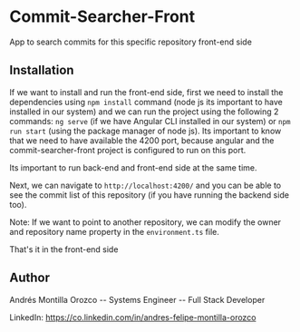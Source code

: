 # Commit-Searcher-Front

App to search commits for this specific repository front-end side

## Installation
If we want to install and run the front-end side, first we need to install the dependencies using `npm install` command (node js its important to have installed in our system) and we can run the project using the following 2 commands: `ng serve` (if we have Angular CLI installed in our system) or `npm run start` (using the package manager of node js). Its important to know that we need to have available the 4200 port, because angular and the commit-searcher-front project is configured to run on this port.

Its important to run back-end and front-end side at the same time.

Next, we can navigate to `http://localhost:4200/` and you can be able to see the commit list of this repository (if you have running the backend side too).

Note: If we want to point to another repository, we can modify the owner and repository name property in the `environment.ts` file.

That's it in the front-end side

## Author

Andrés Montilla Orozco -- Systems Engineer -- Full Stack Developer

LinkedIn: https://co.linkedin.com/in/andres-felipe-montilla-orozco

